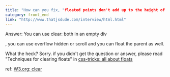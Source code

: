 ```yaml
---
title: "How can you fix, "floated points don't add up to the height of a parent"?"
category: front_end
link: "http://www.thatjsdude.com/interview/html.html"
---
```

Answer: You can use clear: both in an empty div <div style="clear: both;"></div>, you can use overflow hidden or scroll and you can float the parent as well.

What the heck? Sorry. if you didn't get the question or answer, please read "Techniques for clearing floats" in [css-tricks: all about floats](https://css-tricks.com/all-about-floats/)

ref: [W3.org: clear](https://www.w3.org/TR/CSS1/#clear)
